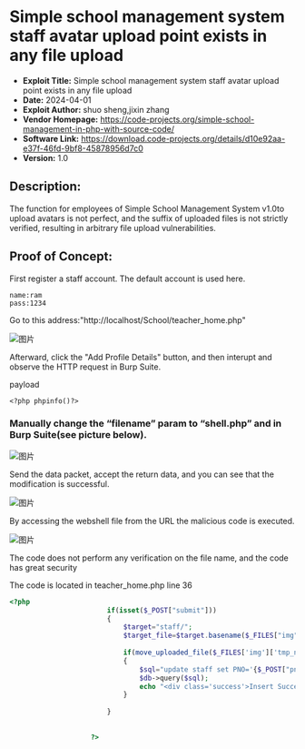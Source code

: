 # Simple school management system staff avatar upload point exists in any file upload

- **Exploit Title:** Simple school management system staff avatar upload point exists in any file upload
- **Date:** 2024-04-01
- **Exploit Author:** shuo sheng,jixin zhang
- **Vendor Homepage:** https://code-projects.org/simple-school-management-in-php-with-source-code/
- **Software Link:** https://download.code-projects.org/details/d10e92aa-e37f-46fd-9bf8-45878956d7c0
- **Version:** 1.0

## Description:

The function for employees of Simple School Management System v1.0to upload avatars is not perfect, and the suffix of uploaded files is not strictly verified, resulting in arbitrary file upload vulnerabilities.



## Proof of Concept:

First register a staff account. The default account is used here.

```
name:ram
pass:1234
```

Go to this address:"http://localhost/School/teacher_home.php"

![图片](https://github.com/ss122-0ss/School/assets/131983607/d3cd4972-b65f-44a7-8be4-6043220f318f)


Afterward, click the "Add Profile Details" button, and then interupt and observe the HTTP request in Burp Suite.

payload

```
<?php phpinfo()?>
```

### Manually change the “filename” param to “shell.php”  and in Burp Suite(see picture below).



![图片](https://github.com/ss122-0ss/School/assets/131983607/eb7d2d9e-3804-4a64-875a-88913460abe4)


Send the data packet, accept the return data, and you can see that the modification is successful.

![图片](https://github.com/ss122-0ss/School/assets/131983607/6c6b68e9-b225-4482-9050-904c7dced91a)


By accessing the webshell file from the URL the malicious code is executed.

![图片](https://github.com/ss122-0ss/School/assets/131983607/aef0cf6d-91bf-452c-824d-5ad6ce51aea2)

The code does not perform any verification on the file name, and the code has great security

The code is located in teacher_home.php line 36

```php
<?php
						if(isset($_POST["submit"]))
						{
							$target="staff/";
							$target_file=$target.basename($_FILES["img"]["name"]);
							
							if(move_uploaded_file($_FILES['img']['tmp_name'],$target_file))
							{
								$sql="update staff set PNO='{$_POST["pno"]}',MAIL='{$_POST["mail"]}',PADDR='{$_POST["addr"]}',IMG='{$target_file}'where TID={$_SESSION["TID"]}";
								$db->query($sql);
								echo "<div class='success'>Insert Success</div>";
							}
							
						}
					
					
					?>
					
```


